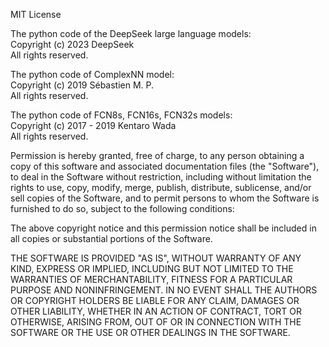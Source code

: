 MIT License

The python code of the DeepSeek large language models:<br/>
Copyright (c) 2023 DeepSeek<br/>
All rights reserved.

The python code of ComplexNN model:<br/>
Copyright (c) 2019 Sébastien M. P.<br/>
All rights reserved.

The python code of FCN8s, FCN16s, FCN32s models:<br/>
Copyright (c) 2017 - 2019 Kentaro Wada<br/>
All rights reserved.

Permission is hereby granted, free of charge, to any person obtaining a copy
of this software and associated documentation files (the "Software"), to deal
in the Software without restriction, including without limitation the rights
to use, copy, modify, merge, publish, distribute, sublicense, and/or sell
copies of the Software, and to permit persons to whom the Software is
furnished to do so, subject to the following conditions:

The above copyright notice and this permission notice shall be included in all
copies or substantial portions of the Software.

THE SOFTWARE IS PROVIDED "AS IS", WITHOUT WARRANTY OF ANY KIND, EXPRESS OR
IMPLIED, INCLUDING BUT NOT LIMITED TO THE WARRANTIES OF MERCHANTABILITY,
FITNESS FOR A PARTICULAR PURPOSE AND NONINFRINGEMENT. IN NO EVENT SHALL THE
AUTHORS OR COPYRIGHT HOLDERS BE LIABLE FOR ANY CLAIM, DAMAGES OR OTHER
LIABILITY, WHETHER IN AN ACTION OF CONTRACT, TORT OR OTHERWISE, ARISING FROM,
OUT OF OR IN CONNECTION WITH THE SOFTWARE OR THE USE OR OTHER DEALINGS IN THE
SOFTWARE.
